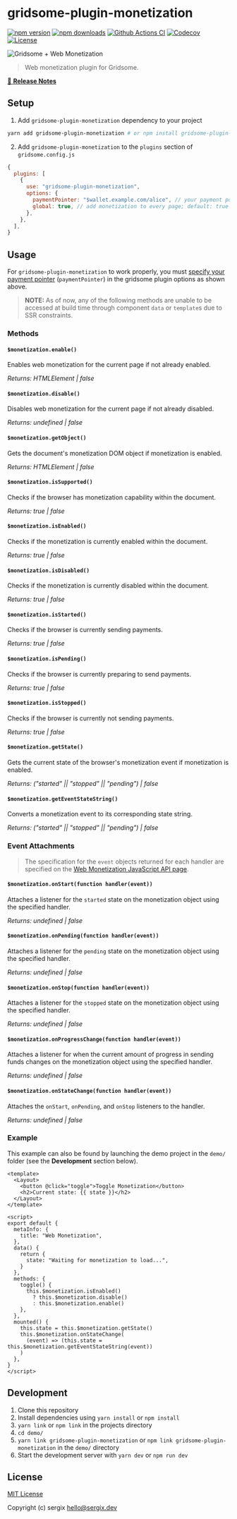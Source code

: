 # gridsome-plugin-monetization

[![npm version][npm-version-src]][npm-version-href]
[![npm downloads][npm-downloads-src]][npm-downloads-href]
[![Github Actions CI][github-actions-ci-src]][github-actions-ci-href]
[![Codecov][codecov-src]][codecov-href]
[![License][license-src]][license-href]

![Gridsome + Web Monetization](assets/gridsome_webmo_logo.svg)

> Web monetization plugin for Gridsome.

[📖 **Release Notes**](./CHANGELOG.md)

## Setup

1. Add `gridsome-plugin-monetization` dependency to your project

```bash
yarn add gridsome-plugin-monetization # or npm install gridsome-plugin-monetization
```

2. Add `gridsome-plugin-monetization` to the `plugins` section of `gridsome.config.js`

```js
{
  plugins: [
    {
      use: "gridsome-plugin-monetization",
      options: {
        paymentPointer: "$wallet.example.com/alice", // your payment pointer
        global: true, // add monetization to every page; default: true
      },
    },
  ],
}
```

## Usage

For `gridsome-plugin-monetization` to work properly, you must [specify your payment pointer](https://paymentpointers.org/) (`paymentPointer`) in the gridsome plugin options as shown above.

> **NOTE:** As of now, any of the following methods are unable to be accessed at build time through component `data` or `template`s due to SSR constraints.

### Methods

#### `$monetization.enable()`

Enables web monetization for the current page if not already enabled.

_Returns: HTMLElement | false_

#### `$monetization.disable()`

Disables web monetization for the current page if not already disabled.

_Returns: undefined | false_

#### `$monetization.getObject()`

Gets the document's monetization DOM object if monetization is enabled.

_Returns: HTMLElement | false_

#### `$monetization.isSupported()`

Checks if the browser has monetization capability within the document.

_Returns: true | false_

#### `$monetization.isEnabled()`

Checks if the monetization is currently enabled within the document.

_Returns: true | false_

#### `$monetization.isDisabled()`

Checks if the monetization is currently disabled within the document.

_Returns: true | false_

#### `$monetization.isStarted()`

Checks if the browser is currently sending payments.

_Returns: true | false_

#### `$monetization.isPending()`

Checks if the browser is currently preparing to send payments.

_Returns: true | false_

#### `$monetization.isStopped()`

Checks if the browser is currently not sending payments.

_Returns: true | false_

#### `$monetization.getState()`

Gets the current state of the browser's monetization event if monetization is enabled.

_Returns: ("started" || "stopped" || "pending") | false_

#### `$monetization.getEventStateString()`

Converts a monetization event to its corresponding state string.

_Returns: ("started" || "stopped" || "pending") | false_

### Event Attachments

> The specification for the `event` objects returned for each handler are specified on the [Web Monetization JavaScript API page](https://webmonetization.org/docs/api).

#### `$monetization.onStart(function handler(event))`

Attaches a listener for the `started` state on the monetization object using the specified handler.

_Returns: undefined | false_

#### `$monetization.onPending(function handler(event))`

Attaches a listener for the `pending` state on the monetization object using the specified handler.

_Returns: undefined | false_

#### `$monetization.onStop(function handler(event))`

Attaches a listener for the `stopped` state on the monetization object using the specified handler.

_Returns: undefined | false_

#### `$monetization.onProgressChange(function handler(event))`

Attaches a listener for when the current amount of progress in sending funds changes on the monetization object using the specified handler.

_Returns: undefined | false_

#### `$monetization.onStateChange(function handler(event))`

Attaches the `onStart`, `onPending`, and `onStop` listeners to the handler.

_Returns: undefined | false_

### Example

This example can also be found by launching the demo project in the `demo/` folder (see the **Development** section below).

```vue
<template>
  <Layout>
    <button @click="toggle">Toggle Monetization</button>
    <h2>Current state: {{ state }}</h2>
  </Layout>
</template>

<script>
export default {
  metaInfo: {
    title: "Web Monetization",
  },
  data() {
    return {
      state: "Waiting for monetization to load...",
    }
  },
  methods: {
    toggle() {
      this.$monetization.isEnabled()
        ? this.$monetization.disable()
        : this.$monetization.enable()
    },
  },
  mounted() {
    this.state = this.$monetization.getState()
    this.$monetization.onStateChange(
      (event) => (this.state = this.$monetization.getEventStateString(event))
    )
  },
}
</script>
```

## Development

1. Clone this repository
2. Install dependencies using `yarn install` or `npm install`
3. `yarn link` or `npm link` in the projects directory
4. `cd demo/`
5. `yarn link gridsome-plugin-monetization` or `npm link gridsome-plugin-monetization` in the `demo/` directory
6. Start the development server with `yarn dev` or `npm run dev`

## License

[MIT License](./LICENSE)

Copyright (c) sergix <hello@sergix.dev>

<!-- Badges -->

[npm-version-src]: https://img.shields.io/npm/v/gridsome-plugin-monetization/latest.svg
[npm-version-href]: https://npmjs.com/package/gridsome-plugin-monetization
[npm-downloads-src]: https://img.shields.io/npm/dt/gridsome-plugin-monetization.svg
[npm-downloads-href]: https://npmjs.com/package/gridsome-plugin-monetization
[github-actions-ci-src]: https://github.com//workflows/ci/badge.svg
[github-actions-ci-href]: https://github.com//actions?query=workflow%3Aci
[codecov-src]: https://img.shields.io/codecov/c/github/.svg
[codecov-href]: https://codecov.io/gh/
[license-src]: https://img.shields.io/npm/l/gridsome-plugin-monetization.svg
[license-href]: https://npmjs.com/package/gridsome-plugin-monetization
